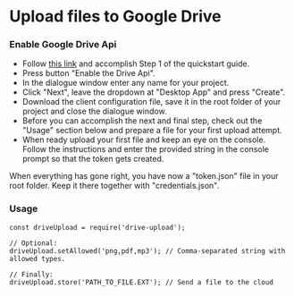 # Upload files to Google Drive

### Enable Google Drive Api

- Follow [this link](https://developers.google.com/drive/api/v3/quickstart/nodejs) and accomplish Step 1 of the quickstart guide. 
- Press button "Enable the Drive Api".
- In the dialogue window enter any name for your project.
- Click "Next", leave the dropdown at "Desktop App" and press "Create".
- Download the client configuration file, save it in the root folder of your project and close the dialogue window.
- Before you can accomplish the next and final step, check out the "Usage" section below and prepare a file for your first upload attempt.
- When ready upload your first file and keep an eye on the console. Follow the instructions and enter the provided string in the console prompt so that the token gets created.

When everything has gone right, you have now a "token.json" file in your root folder. Keep it there together with "credentials.json".

### Usage

```
const driveUpload = require('drive-upload');

// Optional:
driveUpload.setAllowed('png,pdf,mp3'); // Comma-separated string with allowed types.

// Finally:
driveUpload.store('PATH_TO_FILE.EXT'); // Send a file to the cloud
```